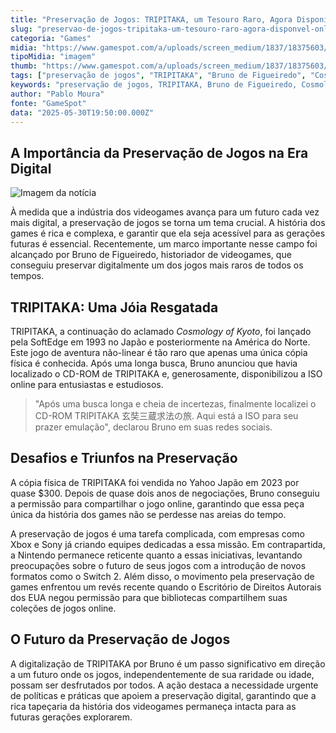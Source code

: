 ```yaml
---
title: "Preservação de Jogos: TRIPITAKA, um Tesouro Raro, Agora Disponível Online"
slug: "preservao-de-jogos-tripitaka-um-tesouro-raro-agora-disponvel-online"
categoria: "Games"
midia: "https://www.gamespot.com/a/uploads/screen_medium/1837/18375603/4504242-tripitaka.jpg"
tipoMidia: "imagem"
thumb: "https://www.gamespot.com/a/uploads/screen_medium/1837/18375603/4504242-tripitaka.jpg"
tags: ["preservação de jogos", "TRIPITAKA", "Bruno de Figueiredo", "Cosmology of Kyoto", "história dos videogames", "mídia digital", "SoftEdge", "ISO online", "Xbox", "Sony", "Nintendo", "direitos autorais", "futuro dos games"]
keywords: "preservação de jogos, TRIPITAKA, Bruno de Figueiredo, Cosmology of Kyoto, história dos videogames, mídia digital, SoftEdge, ISO online, Xbox, Sony, Nintendo, direitos autorais, futuro dos games"
author: "Pablo Moura"
fonte: "GameSpot"
data: "2025-05-30T19:50:00.000Z"
---
```

## A Importância da Preservação de Jogos na Era Digital

![Imagem da notícia](https://www.gamespot.com/a/uploads/screen_medium/1837/18375603/4504242-tripitaka.jpg)

À medida que a indústria dos videogames avança para um futuro cada vez mais digital, a preservação de jogos se torna um tema crucial. A história dos games é rica e complexa, e garantir que ela seja acessível para as gerações futuras é essencial. Recentemente, um marco importante nesse campo foi alcançado por Bruno de Figueiredo, historiador de videogames, que conseguiu preservar digitalmente um dos jogos mais raros de todos os tempos.

## TRIPITAKA: Uma Jóia Resgatada

TRIPITAKA, a continuação do aclamado *Cosmology of Kyoto*, foi lançado pela SoftEdge em 1993 no Japão e posteriormente na América do Norte. Este jogo de aventura não-linear é tão raro que apenas uma única cópia física é conhecida. Após uma longa busca, Bruno anunciou que havia localizado o CD-ROM de TRIPITAKA e, generosamente, disponibilizou a ISO online para entusiastas e estudiosos.

> "Após uma busca longa e cheia de incertezas, finalmente localizei o CD-ROM TRIPITAKA 玄奘三蔵求法の旅. Aqui está a ISO para seu prazer emulação", declarou Bruno em suas redes sociais.

## Desafios e Triunfos na Preservação

A cópia física de TRIPITAKA foi vendida no Yahoo Japão em 2023 por quase $300. Depois de quase dois anos de negociações, Bruno conseguiu a permissão para compartilhar o jogo online, garantindo que essa peça única da história dos games não se perdesse nas areias do tempo.

A preservação de jogos é uma tarefa complicada, com empresas como Xbox e Sony já criando equipes dedicadas a essa missão. Em contrapartida, a Nintendo permanece reticente quanto a essas iniciativas, levantando preocupações sobre o futuro de seus jogos com a introdução de novos formatos como o Switch 2. Além disso, o movimento pela preservação de games enfrentou um revés recente quando o Escritório de Direitos Autorais dos EUA negou permissão para que bibliotecas compartilhem suas coleções de jogos online.

## O Futuro da Preservação de Jogos

A digitalização de TRIPITAKA por Bruno é um passo significativo em direção a um futuro onde os jogos, independentemente de sua raridade ou idade, possam ser desfrutados por todos. A ação destaca a necessidade urgente de políticas e práticas que apoiem a preservação digital, garantindo que a rica tapeçaria da história dos videogames permaneça intacta para as futuras gerações explorarem.

